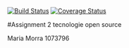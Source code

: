 [![Build Status](https://travis-ci.com/morra1073796/Assignment2_tos.svg?branch=master)](https://travis-ci.com/morra1073796/Assignment2_tos)
[![Coverage Status](https://coveralls.io/repos/github/morra1073796/Assignment2_tos/badge.svg)](https://coveralls.io/github/morra1073796/Assignment2_tos)  

#Assignment 2 tecnologie open source  

Maria Morra 1073796  
